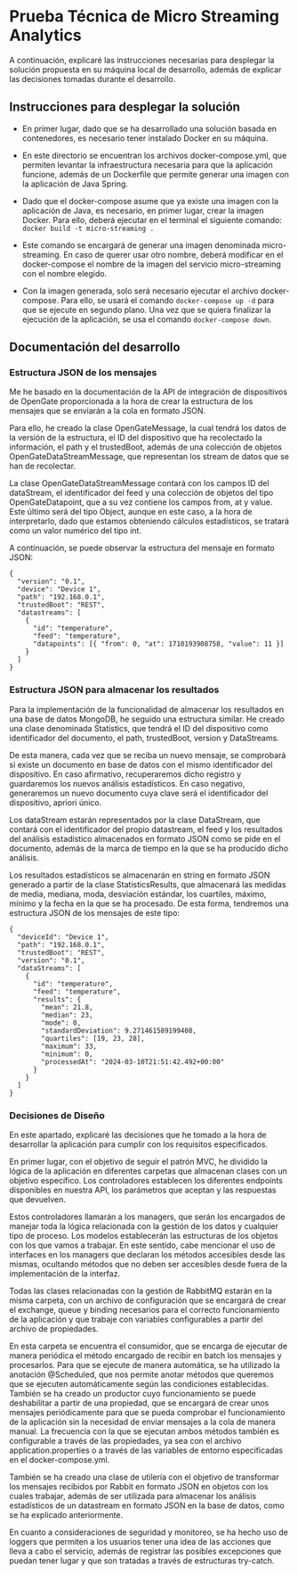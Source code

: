 # Prueba Técnica de Micro Streaming Analytics

A continuación, explicaré las instrucciones necesarias para desplegar la solución propuesta en su máquina local de desarrollo, además de explicar las decisiones tomadas durante el desarrollo.


## Instrucciones para desplegar la solución

* En primer lugar, dado que se ha desarrollado una solución basada en contenedores, es necesario tener instalado Docker en su máquina.

* En este directorio se encuentran los archivos docker-compose.yml, que permiten levantar la infraestructura necesaria para que la aplicación funcione, además de un Dockerfile que permite generar una imagen con la aplicación de Java Spring.

* Dado que el docker-compose asume que ya existe una imagen con la aplicación de Java, es necesario, en primer lugar, crear la imagen Docker. Para ello, deberá ejecutar en el terminal el siguiente comando: `docker build -t micro-streaming .`

* Este comando se encargará de generar una imagen denominada micro-streaming. En caso de querer usar otro nombre, deberá modificar en el docker-compose el nombre de la imagen del servicio micro-streaming con el nombre elegido.

* Con la imagen generada, solo será necesario ejecutar el archivo docker-compose. Para ello, se usará el comando `docker-compose up -d` para que se ejecute en segundo plano. Una vez que se quiera finalizar la ejecución de la aplicación, se usa el comando `docker-compose down`.

## Documentación del desarrollo

### Estructura JSON de los mensajes

Me he basado en la documentación de la API de integración de dispositivos de OpenGate proporcionada a la hora de crear la estructura de los mensajes que se enviarán a la cola en formato JSON.

Para ello, he creado la clase OpenGateMessage, la cual tendrá los datos de la versión de la estructura, el ID del dispositivo que ha recolectado la información, el path y el trustedBoot, además de una colección de objetos OpenGateDataStreamMessage, que representan los stream de datos que se han de recolectar.

La clase OpenGateDataStreamMessage contará con los campos ID del dataStream, el identificador del feed y una colección de objetos del tipo OpenGateDatapoint, que a su vez contiene los campos from, at y value. Este último será del tipo Object, aunque en este caso, a la hora de interpretarlo, dado que estamos obteniendo cálculos estadísticos, se tratará como un valor numérico del tipo int.

A continuación, se puede observar la estructura del mensaje en formato JSON:

```
{
  "version": "0.1",
  "device": "Device 1",
  "path": "192.168.0.1",
  "trustedBoot": "REST",
  "datastreams": [
    {
      "id": "temperature",
      "feed": "temperature",
      "datapoints": [{ "from": 0, "at": 1710193908758, "value": 11 }]
    }
  ]
}
```


### Estructura JSON para almacenar los resultados

Para la implementación de la funcionalidad de almacenar los resultados en una base de datos MongoDB, he seguido una estructura similar. He creado una clase denominada Statistics, que tendrá el ID del dispositivo como identificador del documento, el path, trustedBoot, version y DataStreams.

De esta manera, cada vez que se reciba un nuevo mensaje, se comprobará si existe un documento en base de datos con el mismo identificador del dispositivo. En caso afirmativo, recuperaremos dicho registro y guardaremos los nuevos análisis estadísticos. En caso negativo, generaremos un nuevo documento cuya clave será el identificador del dispositivo, apriori único.

Los dataStream estarán representados por la clase DataStream, que contará con el identificador del propio datastream, el feed y los resultados del análisis estadístico almacenados en formato JSON como se pide en el documento, además de la marca de tiempo en la que se ha producido dicho análisis.

Los resultados estadísticos se almacenarán en string en formato JSON generado a partir de la clase StatisticsResults, que almacenará las medidas de media, mediana, moda, desviación estándar, los cuartiles, máximo, mínimo y la fecha en la que se ha procesado. De esta forma, tendremos una estructura JSON de los mensajes de este tipo:

```
{
  "deviceId": "Device 1",
  "path": "192.168.0.1",
  "trustedBoot": "REST",
  "version": "0.1",
  "dataStreams": [
    {
      "id": "temperature",
      "feed": "temperature",
      "results": {
        "mean": 21.8,
        "median": 23,
        "mode": 0,
        "standardDeviation": 9.271461589199408,
        "quartiles": [19, 23, 28],
        "maximum": 33,
        "minimum": 0,
        "processedAt": "2024-03-10T21:51:42.492+00:00"
      }
    }
  ]
}
```

### Decisiones de Diseño

En este apartado, explicaré las decisiones que he tomado a la hora de desarrollar la aplicación para cumplir con los requisitos especificados.

En primer lugar, con el objetivo de seguir el patrón MVC, he dividido la lógica de la aplicación en diferentes carpetas que almacenan clases con un objetivo específico. Los controladores establecen los diferentes endpoints disponibles en nuestra API, los parámetros que aceptan y las respuestas que devuelven.

Estos controladores llamarán a los managers, que serán los encargados de manejar toda la lógica relacionada con la gestión de los datos y cualquier tipo de proceso. Los modelos establecerán las estructuras de los objetos con los que vamos a trabajar. En este sentido, cabe mencionar el uso de interfaces en los managers que declaran los métodos accesibles desde las mismas, ocultando métodos que no deben ser accesibles desde fuera de la implementación de la interfaz.

Todas las clases relacionadas con la gestión de RabbitMQ estarán en la misma carpeta, con un archivo de configuración que se encargará de crear el exchange, queue y binding necesarios para el correcto funcionamiento de la aplicación y que trabaje con variables configurables a partir del archivo de propiedades.

En esta carpeta se encuentra el consumidor, que se encarga de ejecutar de manera periódica el método encargado de recibir en batch los mensajes y procesarlos. Para que se ejecute de manera automática, se ha utilizado la anotación @Scheduled, que nos permite anotar métodos que queremos que se ejecuten automáticamente según las condiciones establecidas. También se ha creado un productor cuyo funcionamiento se puede deshabilitar a partir de una propiedad, que se encargará de crear unos mensajes periódicamente para que se pueda comprobar el funcionamiento de la aplicación sin la necesidad de enviar mensajes a la cola de manera manual. La frecuencia con la que se ejecutan ambos métodos también es configurable a través de las propiedades, ya sea con el archivo application.properties o a través de las variables de entorno especificadas en el docker-compose.yml.

También se ha creado una clase de utilería con el objetivo de transformar los mensajes recibidos por Rabbit en formato JSON en objetos con los cuales trabajar, además de ser utilizada para almacenar los análisis estadísticos de un datastream en formato JSON en la base de datos, como se ha explicado anteriormente.

En cuanto a consideraciones de seguridad y monitoreo, se ha hecho uso de loggers que permiten a los usuarios tener una idea de las acciones que lleva a cabo el servicio, además de registrar las posibles excepciones que puedan tener lugar y que son tratadas a través de estructuras try-catch.

